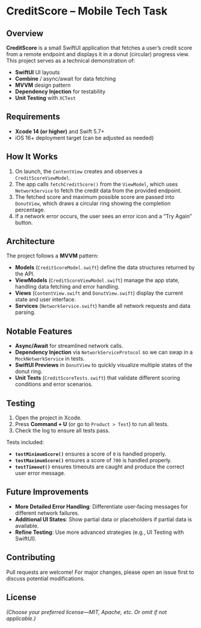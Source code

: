 # CreditScore – Mobile Tech Task

## Overview

**CreditScore** is a small SwiftUI application that fetches a user’s credit score from a remote endpoint and displays it in a donut (circular) progress view. This project serves as a technical demonstration of:

- **SwiftUI** UI layouts
- **Combine** / async/await for data fetching
- **MVVM** design pattern
- **Dependency Injection** for testability
- **Unit Testing** with `XCTest`

## Requirements

- **Xcode 14 (or higher)** and Swift 5.7+
- iOS 16+ deployment target (can be adjusted as needed)

## How It Works

1. On launch, the `ContentView` creates and observes a `CreditScoreViewModel`.
2. The app calls `fetchCreditScore()` from the `ViewModel`, which uses `NetworkService` to fetch the credit data from the provided endpoint.
3. The fetched score and maximum possible score are passed into `DonutView`, which draws a circular ring showing the completion percentage.
4. If a network error occurs, the user sees an error icon and a “Try Again” button.

## Architecture

The project follows a **MVVM** pattern:

- **Models** (`CreditScoreModel.swift`) define the data structures returned by the API.
- **ViewModels** (`CreditScoreViewModel.swift`) manage the app state, handling data fetching and error handling.
- **Views** (`ContentView.swift` and `DonutView.swift`) display the current state and user interface.
- **Services** (`NetworkService.swift`) handle all network requests and data parsing.

## Notable Features

- **Async/Await** for streamlined network calls.
- **Dependency Injection** via `NetworkServiceProtocol` so we can swap in a `MockNetworkService` in tests.
- **SwiftUI Previews** in `DonutView` to quickly visualize multiple states of the donut ring.
- **Unit Tests** (`CreditScoreTests.swift`) that validate different scoring conditions and error scenarios.

## Testing

1. Open the project in Xcode.
2. Press **Command + U** (or go to `Product > Test`) to run all tests.
3. Check the log to ensure all tests pass.

Tests included:
- **`testMinimumScore()`** ensures a score of `0` is handled properly.
- **`testMaximumScore()`** ensures a score of `700` is handled properly.
- **`testTimeout()`** ensures timeouts are caught and produce the correct user error message.

## Future Improvements

- **More Detailed Error Handling**: Differentiate user‐facing messages for different network failures.
- **Additional UI States**: Show partial data or placeholders if partial data is available.
- **Refine Testing**: Use more advanced strategies (e.g., UI Testing with SwiftUI).

## Contributing

Pull requests are welcome! For major changes, please open an issue first to discuss potential modifications.

## License

*(Choose your preferred license—MIT, Apache, etc. Or omit if not applicable.)*
